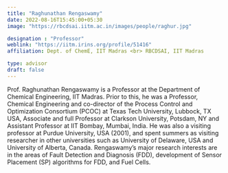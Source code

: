 ```yaml
---
title: "Raghunathan Rengaswamy"
date: 2022-08-16T15:45:00+05:30
image: "https://rbcdsai.iitm.ac.in/images/people/raghur.jpg"

designation : "Professor"
weblink: "https://iitm.irins.org/profile/51416"
affiliation: Dept. of ChemE, IIT Madras <br> RBCDSAI, IIT Madras

type: advisor
draft: false
---
```


Prof. Raghunathan Rengaswamy is a Professor at the Department of Chemical Engineering, IIT Madras. Prior to this, he was a Professor, Chemical Engineering and co-director of the Process Control and Optimization Consortium (PCOC) at Texas Tech University, Lubbock, TX USA, Associate and full Professor at Clarkson University, Potsdam, NY and Assistant Professor at IIT Bombay, Mumbai, India. He was also a visiting professor at Purdue University, USA (2001), and spent summers as visiting researcher in other universities such as University of Delaware, USA and University of Alberta, Canada. Rengaswamy’s major research interests are in the areas of Fault Detection and Diagnosis (FDD), development of Sensor Placement (SP) algorithms for FDD, and Fuel Cells.